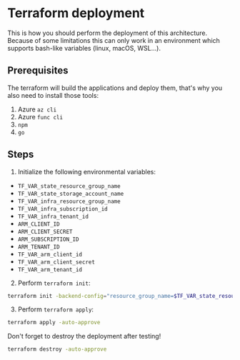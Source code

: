 # Terraform deployment
This is how you should perform the deployment of this architecture. Because of some limitations this can only work in an environment which supports bash-like variables (linux, macOS, WSL...).

## Prerequisites
The terraform will build the applications and deploy them, that's why you also need to install those tools:
1. Azure `az cli`
2. Azure `func cli`
3. `npm` 
4. `go`

## Steps
1. Initialize the following environmental variables:
 - ``TF_VAR_state_resource_group_name``
 - ``TF_VAR_state_storage_account_name``
 - ``TF_VAR_infra_resource_group_name``
 - ``TF_VAR_infra_subscription_id``
 - ``TF_VAR_infra_tenant_id``
 - ``ARM_CLIENT_ID``
 - ``ARM_CLIENT_SECRET``
 - ``ARM_SUBSCRIPTION_ID``
 - ``ARM_TENANT_ID``
 - ``TF_VAR_arm_client_id``
 - ``TF_VAR_arm_client_secret``
 - ``TF_VAR_arm_tenant_id``

2. Perform `terraform init`:
```bash
terraform init -backend-config="resource_group_name=$TF_VAR_state_resource_group_name" -backend-config="storage_account_name=$TF_VAR_state_storage_account_name"
```

3. Perform `terraform apply`:
```bash
terraform apply -auto-approve
```

Don't forget to destroy the deployment after testing!
```bash
terraform destroy -auto-approve
```